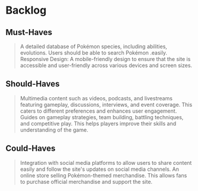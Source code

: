 # Backlog

## Must-Haves

> A detailed database of Pokémon species, including abilities, evolutions. Users
> should be able to search Pokémon .easily. Responsive Design: A mobile-friendly
> design to ensure that the site is accessible and user-friendly across various
> devices and screen sizes.

## Should-Haves

> Multimedia content such as videos, podcasts, and livestreams featuring
> gameplay, discussions, interviews, and event coverage. This caters to
> different preferences and enhances user engagement. Guides on gameplay
> strategies, team building, battling techniques, and competitive play. This
> helps players improve their skills and understanding of the game.

## Could-Haves

> Integration with social media platforms to allow users to share content easily
> and follow the site's updates on social media channels. An online store
> selling Pokémon-themed merchandise. This allows fans to purchase official
> merchandise and support the site.
